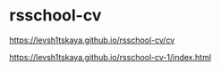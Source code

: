 # rsschool-cv
https://levsh1tskaya.github.io/rsschool-cv/cv

https://levsh1tskaya.github.io/rsschool-cv-1/index.html
